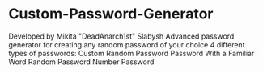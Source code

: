 # Custom-Password-Generator
Developed by Mikita "DeadAnarch1st" Slabysh
Advanced password generator for creating any random password of your choice
4 different types of passwords:
  Custom Random Password
  Password With a Familiar Word
  Random Password
  Number Password
